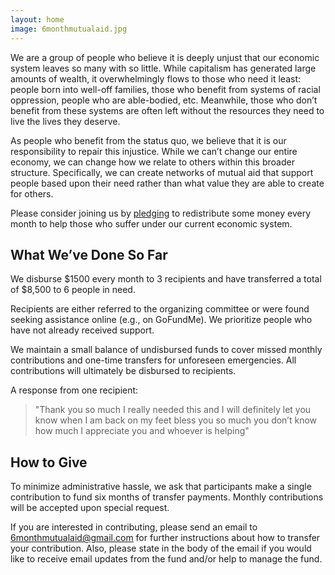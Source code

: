 ```yaml
---
layout: home
image: 6monthmutualaid.jpg
---
```


We are a group of people who believe it is deeply unjust that our economic system leaves so many with so little. While capitalism has generated large amounts of wealth, it overwhelmingly flows to those who need it least: people born into well-off families, those who benefit from systems of racial oppression, people who are able-bodied, etc. Meanwhile, those who don’t benefit from these systems are often left without the resources they need to live the lives they deserve.

As people who benefit from the status quo, we believe that it is our responsibility to repair this injustice. While we can’t change our entire economy, we can change how we relate to others within this broader structure. Specifically, we can create networks of mutual aid that support people based upon their need rather than what value they are able to create for others.

Please consider joining us by [pledging](/#how-to-give) to redistribute some money every month to help those who suffer under our current economic system.

## What We’ve Done So Far

We disburse $1500 every month to 3 recipients and have transferred a total of $8,500 to 6 people in need. 

Recipients are either referred to the organizing committee or were found seeking assistance online (e.g., on GoFundMe). We prioritize people who have not already received support.

We maintain a small balance of undisbursed funds to cover missed monthly contributions and one-time transfers for unforeseen emergencies. All contributions will ultimately be disbursed to recipients.

A response from one recipient:

> "Thank you so much I really needed this and I will definitely let you know when I am back on my feet bless you so much you don’t know how much I appreciate you and whoever is helping"

## How to Give

To minimize administrative hassle, we ask that participants make a single contribution to fund six months of transfer payments. Monthly contributions will be accepted upon special request.

If you are interested in contributing, please send an email to [6monthmutualaid@gmail.com](mailto:6monthmutualaid@gmail.com) for further instructions about how to transfer your contribution. Also, please state in the body of the email if you would like to receive email updates from the fund and/or help to manage the fund.